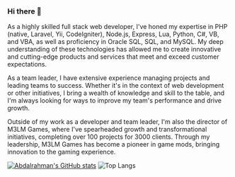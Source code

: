 ### Hi there 👋
As a highly skilled full stack web developer, I've honed my expertise in PHP (native, Laravel, Yii, CodeIgniter), Node.js, Express, Lua, Python, C#, VB, and VBA, as well as proficiency in Oracle SQL, SQL, and MySQL. My deep understanding of these technologies has allowed me to create innovative and cutting-edge products and services that meet and exceed customer expectations.

As a team leader, I have extensive experience managing projects and leading teams to success. Whether it's in the context of web development or other initiatives, I bring a wealth of knowledge and skill to the table, and I'm always looking for ways to improve my team's performance and drive growth.

Outside of my work as a developer and team leader, I'm also the director of M3LM Games, where I've spearheaded growth and transformational initiatives, completing over 100 projects for 3000 clients. Through my leadership, M3LM Games has become a pioneer in game mods, bringing innovation to the gaming experience.



[![Abdalrahman's GitHub stats](https://github-readme-stats.vercel.app/api?username=abdalrhman-alajlouni&theme=dark)](https://github.com/abdalrhman-alajlouni)
![Top Langs](https://github-readme-stats.vercel.app/api/top-langs/?username=abdalrhman-alajlouni&theme=dark&hide_progress=true)

